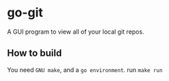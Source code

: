 # go-git

A GUI program to view all of your local git repos.

## How to build

You need `GNU make`, and a `go environment`. run `make run`


